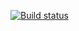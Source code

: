 [![Build status](https://ci.appveyor.com/api/projects/status/qy75943hex6cmjfq?svg=true)](https://ci.appveyor.com/project/artem4ik002/aqa-2-3-patterns-task-1)